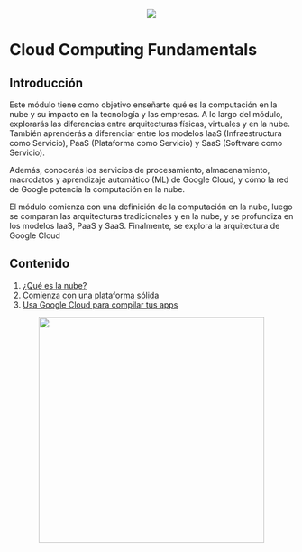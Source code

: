 <p align="center">
    <img src="https://www.inbest.cloud/hs-fs/hubfs/google-cloud-platform-1.jpeg?width=1950&name=google-cloud-platform-1.jpeg">
</p>

# Cloud Computing Fundamentals

## Introducción
Este módulo tiene como objetivo enseñarte qué es la computación en la nube y su impacto en la tecnología y las empresas. A lo largo del módulo, explorarás las diferencias entre arquitecturas físicas, virtuales y en la nube. También aprenderás a diferenciar entre los modelos IaaS (Infraestructura como Servicio), PaaS (Plataforma como Servicio) y SaaS (Software como Servicio).

Además, conocerás los servicios de procesamiento, almacenamiento, macrodatos y aprendizaje automático (ML) de Google Cloud, y cómo la red de Google potencia la computación en la nube.

El módulo comienza con una definición de la computación en la nube, luego se comparan las arquitecturas tradicionales y en la nube, y se profundiza en los modelos IaaS, PaaS y SaaS. Finalmente, se explora la arquitectura de Google Cloud

## Contenido
1. [¿Qué es la nube?](que_es_la_nube.md#1-qué-es-la-nube)
2. [Comienza con una plataforma sólida](comienza_con_una_plataforma_solida.md#2-comienza-con-una-plataforma-solida)
3. [Usa Google Cloud para compilar tus apps](compila_tus_apps.md)

<p align="center">
    <img src="https://vivirdelainternet.com/views/assets/img/articles/vivirdelainternet_como-saber-que-tipo-de-contenido-ensenar-en-internet/72865856.png" width=400>
</p>